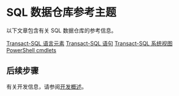 <properties
   pageTitle="SQL 数据仓库参考主题 | Azure"
   description="SQL 数据仓库的参考内容链接。"
   services="sql-data-warehouse"
   documentationCenter="NA"
   authors="barbkess"
   manager="jhubbard"
   editor=""/>

<tags
   ms.service="sql-data-warehouse"
   ms.devlang="NA"
   ms.topic="article"
   ms.tgt_pltfrm="NA"
   ms.workload="data-services"
   ms.date="10/31/2016"
   wacn.date="01/04/2017"
   ms.author="barbkess;sonyama"/>

# SQL 数据仓库参考主题

以下文章包含有关 SQL 数据仓库的参考信息。

[Transact-SQL 语言元素][]
[Transact-SQL 语句][]
[Transact-SQL 系统视图][]
[PowerShell cmdlets][]

## 后续步骤
有关开发信息，请参阅[开发概述][]。

<!--Image references-->

<!--Article references-->
[开发概述]: /documentation/articles/sql-data-warehouse-overview-develop/
[Transact-SQL 语言元素]: /documentation/articles/sql-data-warehouse-reference-tsql-language-elements/
[Transact-SQL 语句]: /documentation/articles/sql-data-warehouse-reference-tsql-statements/
[Transact-SQL 系统视图]: /documentation/articles/sql-data-warehouse-reference-tsql-system-views/
[PowerShell cmdlets]: /documentation/articles/sql-data-warehouse-reference-powershell-cmdlets/


<!--MSDN references-->

<!---HONumber=Mooncake_Quality_Review_0104_2017-->